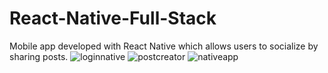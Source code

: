 # React-Native-Full-Stack
Mobile app developed with React Native which allows users to socialize by sharing posts.
![loginnative](https://user-images.githubusercontent.com/78638595/235235270-d56156c4-0c21-4fe9-9554-857445463ae1.jpeg)
![postcreator](https://user-images.githubusercontent.com/78638595/235235276-792bf948-433b-412d-b28c-5ee33cf712f4.jpeg)
![nativeapp](https://user-images.githubusercontent.com/78638595/235235280-49fe2319-1da6-4ba5-8fcc-06ce9271ac75.jpeg)
